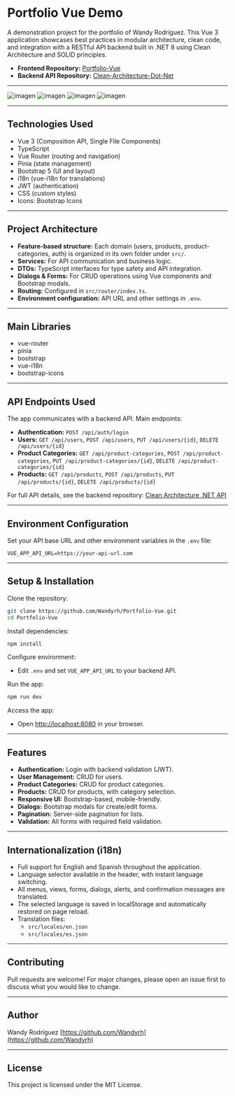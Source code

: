 # Portfolio Vue Demo

A demonstration project for the portfolio of Wandy Rodríguez. This Vue 3 application showcases best practices in modular architecture, clean code, and integration with a RESTful API backend built in .NET 8 using Clean Architecture and SOLID principles.

- **Frontend Repository:** [Portfolio-Vue](https://github.com/Wandyrh/Portfolio-Vue)
- **Backend API Repository:** [Clean-Architecture-Dot-Net](https://github.com/Wandyrh/Clean-Architecture-Dot-Net)

---

![imagen](https://github.com/user-attachments/assets/12cda765-0b77-44a4-8bfc-7449ac9df21d)
![imagen](https://github.com/user-attachments/assets/58a1e5ee-ce32-41c7-a9bd-f39c5745de51)
![imagen](https://github.com/user-attachments/assets/382f9167-583f-4206-b40e-ddfb44ce85d0)
![imagen](https://github.com/user-attachments/assets/1149ad96-1408-44d1-a1dd-c709d22cc088)

---

## Technologies Used

- Vue 3 (Composition API, Single File Components)
- TypeScript
- Vue Router (routing and navigation)
- Pinia (state management)
- Bootstrap 5 (UI and layout)
- i18n (vue-i18n for translations)
- JWT (authentication)
- CSS (custom styles)
- Icons: Bootstrap Icons

---

## Project Architecture

- **Feature-based structure:** Each domain (users, products, product-categories, auth) is organized in its own folder under `src/`.
- **Services:** For API communication and business logic.
- **DTOs:** TypeScript interfaces for type safety and API integration.
- **Dialogs & Forms:** For CRUD operations using Vue components and Bootstrap modals.
- **Routing:** Configured in `src/router/index.ts`.
- **Environment configuration:** API URL and other settings in `.env`.

---

## Main Libraries

- vue-router
- pinia
- bootstrap
- vue-i18n
- bootstrap-icons

---

## API Endpoints Used

The app communicates with a backend API. Main endpoints:

- **Authentication:** `POST /api/auth/login`
- **Users:** `GET /api/users`, `POST /api/users`, `PUT /api/users/{id}`, `DELETE /api/users/{id}`
- **Product Categories:** `GET /api/product-categories`, `POST /api/product-categories`, `PUT /api/product-categories/{id}`, `DELETE /api/product-categories/{id}`
- **Products:** `GET /api/products`, `POST /api/products`, `PUT /api/products/{id}`, `DELETE /api/products/{id}`

For full API details, see the backend repository: [Clean Architecture .NET API](https://github.com/Wandyrh/Clean-Architecture-Dot-Net)

---

## Environment Configuration

Set your API base URL and other environment variables in the `.env` file:

```env
VUE_APP_API_URL=https://your-api-url.com
```

---

## Setup & Installation

Clone the repository:

```bash
git clone https://github.com/Wandyrh/Portfolio-Vue.git
cd Portfolio-Vue
```

Install dependencies:

```bash
npm install
```

Configure environment:

- Edit `.env` and set `VUE_APP_API_URL` to your backend API.

Run the app:

```bash
npm run dev
```

Access the app:

- Open [http://localhost:8080](http://localhost:8080) in your browser.

---

## Features

- **Authentication:** Login with backend validation (JWT).
- **User Management:** CRUD for users.
- **Product Categories:** CRUD for product categories.
- **Products:** CRUD for products, with category selection.
- **Responsive UI:** Bootstrap-based, mobile-friendly.
- **Dialogs:** Bootstrap modals for create/edit forms.
- **Pagination:** Server-side pagination for lists.
- **Validation:** All forms with required field validation.

---

## Internationalization (i18n)

- Full support for English and Spanish throughout the application.
- Language selector available in the header, with instant language switching.
- All menus, views, forms, dialogs, alerts, and confirmation messages are translated.
- The selected language is saved in localStorage and automatically restored on page reload.
- Translation files:
    - `src/locales/en.json`
    - `src/locales/es.json`

---

## Contributing

Pull requests are welcome! For major changes, please open an issue first to discuss what you would like to change.

---

## Author

Wandy Rodríguez
[https://github.com/Wandyrh](https://github.com/Wandyrh)

---

## License

This project is licensed under the MIT License.
